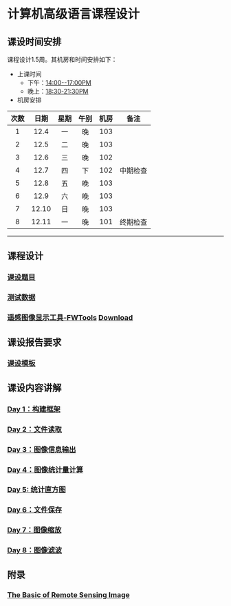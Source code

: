 # 计算机高级语言课程设计

## 课设时间安排
课程设计1.5周。其机房和时间安排如下：
- 上课时间
  - 下午：<u>14:00--17:00PM</u> 
  - 晚上：<u>18:30-21:30PM</u>
- 机房安排

|  次数  |  日期   |  星期  |  午别  |  机房  |  备注  |
| :--: | :---: | :--: | :--: | :--: | :--: |
|  1   | 12.4  |  一   |  晚   | 103  |      |
|  2   | 12.5  |  二   |  晚   | 103  |      |
|  3   | 12.6  |  三   |  晚   | 102  |      |
|  4   | 12.7  |  四   |  下   | 102  | 中期检查 |
|  5   | 12.8  |  五   |  晚   | 103  |      |
|  6   | 12.9  |  六   |  晚   | 103  |      |
|  7   | 12.10 |  日   |  晚   | 103  |      |
|  8   | 12.11 |  一   |  晚   | 101  | 终期检查 |

---

## 课程设计
### [课设题目](./CourseDesignSubject.md)
### [测试数据](https://github.com/cugwhp/OOPCPP/tree/master/docs/Projects/RSImage/Data/)
### [遥感图像显示工具-FWTools](https://github.com/cugwhp/OOPCPP/tree/master/docs/Projects/RSImage/FWTools) [Download](http://home.gdal.org/fwtools/FWTools247.exe)

## 课设报告要求
### [课设模板](https://github.com/cugwhp/OOPCPP/tree/master/docs/Projects/RSImage/%E8%AF%BE%E7%A8%8B%E8%AE%BE%E8%AE%A1%E6%8A%A5%E5%91%8A%E6%A8%A1%E6%9D%BF.doc)

## 课设内容讲解
### [Day 1：构建框架](./CourseDesignD1_Frame.md)
### [Day 2：文件读取](./CourseDesignD2_FileIO.md)
### [Day 3：图像信息输出](./CourseDesignD3_Information.md)
### [Day 4：图像统计量计算](./CourseDesignD4_Calculate.md)
### [Day 5:  统计直方图](./CourseDesignD5_Histogram.md)
### [Day 6：文件保存](./CourseDesignD6_Save.md)
### [Day 7：图像缩放](./CourseDesignD7_Zoom.md)
### [Day 8：图像滤波](./CourseDesignD8_Filter.md)


## 附录
### [The Basic of Remote Sensing Image](https://github.com/cugwhp/OOPCPP/tree/master/docs/Projects/RSImage/Basic_RS_Image.pdf)
